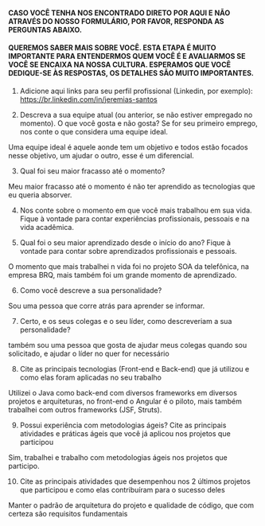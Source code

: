 
#### CASO VOCÊ TENHA NOS ENCONTRADO DIRETO POR AQUI E NÃO ATRAVÉS DO NOSSO FORMULÁRIO, POR FAVOR, RESPONDA AS PERGUNTAS ABAIXO.

#### QUEREMOS SABER MAIS SOBRE VOCÊ. ESTA ETAPA É MUITO IMPORTANTE PARA ENTENDERMOS QUEM VOCÊ É E AVALIARMOS SE VOCÊ SE ENCAIXA NA NOSSA CULTURA. ESPERAMOS QUE VOCÊ DEDIQUE-SE ÀS RESPOSTAS, OS DETALHES SÃO MUITO IMPORTANTES. 

1) Adicione aqui links para seu perfil profissional (Linkedin, por exemplo):
https://br.linkedin.com/in/jeremias-santos

2) Descreva a sua equipe atual (ou anterior, se não estiver empregado no momento). O que você gosta e não gosta? Se for seu primeiro emprego, nos conte o que considera uma equipe ideal.

Uma equipe ideal é aquele aonde tem um objetivo e todos estão focados nesse objetivo, um ajudar o outro, esse é um diferencial.

3) Qual foi seu maior fracasso até o momento?

Meu maior fracasso até o momento é não ter aprendido as tecnologias que eu  queria absorver. 

4) Nos conte sobre o momento em que você mais trabalhou em sua vida. Fique à vontade para contar experiências profissionais, pessoais e na vida acadêmica.

5) Qual foi o seu maior aprendizado desde o início do ano? Fique à vontade para contar sobre aprendizados profissionais e pessoais.

O momento que mais trabalhei n vida foi no projeto SOA da telefônica, na empresa BRQ, mais também foi um grande momento de aprendizado.

6) Como você descreve a sua personalidade?

Sou uma pessoa que corre atrás para aprender se informar. 

7) Certo, e os seus colegas e o seu líder, como descreveriam a sua personalidade?

também sou uma pessoa que gosta de ajudar meus colegas quando sou solicitado, e ajudar o líder no quer for necessário 

8) Cite as principais tecnologias (Front-end e Back-end) que já utilizou e como elas foram aplicadas no seu trabalho

Utilizei o Java como back-end com diversos frameworks em diversos projetos e arquiteturas, no front-end o Angular é o piloto, mais também trabalhei com outros frameworks (JSF, Struts).

9) Possui experiência com metodologias ágeis? Cite as principais atividades e práticas ágeis que você já aplicou nos projetos que participou

Sim, trabalhei e trabalho com metodologias ágeis nos projetos que participo.

10) Cite as principais atividades que desempenhou nos 2 últimos projetos que participou e como elas contribuíram para o sucesso deles

Manter o padrão de arquitetura do projeto e qualidade de código, que com certeza são requisitos fundamentais
